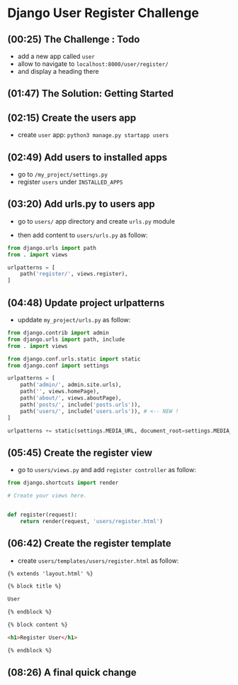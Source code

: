 # Django User Register Challenge

## (00:25) The Challenge : Todo

- add a new app called `user`
- allow to navigate to `localhost:8000/user/register/`
- and display a heading there

## (01:47) The Solution: Getting Started

## (02:15) Create the users app

- create `user` app: `python3 manage.py startapp users`

## (02:49) Add users to installed apps

- go to `/my_project/settings.py`
- register `users` under `INSTALLED_APPS`

## (03:20) Add urls.py to users app

- go to `users/` app directory and create `urls.py`
 module

- then add content to  `users/urls.py` as follow:

```py
from django.urls import path
from . import views

urlpatterns = [
    path('register/', views.register),
]
```

## (04:48) Update project urlpatterns

- upddate `my_project/urls.py` as follow:

```py
from django.contrib import admin
from django.urls import path, include
from . import views

from django.conf.urls.static import static
from django.conf import settings

urlpatterns = [
    path('admin/', admin.site.urls),
    path('', views.homePage),
    path('about/', views.aboutPage),
    path('posts/', include('posts.urls')),
    path('users/', include('users.urls')), # <-- NEW !
]

urlpatterns += static(settings.MEDIA_URL, document_root=settings.MEDIA_ROOT)

```

## (05:45) Create the register view

- go to `users/views.py` and add `register controller` as follow:

```py
from django.shortcuts import render

# Create your views here.


def register(request):
    return render(request, 'users/register.html')
```

## (06:42) Create the register template

- create `users/templates/users/register.html` as follow:

```html
{% extends 'layout.html' %}

{% block title %}

User

{% endblock %}

{% block content %}

<h1>Register User</h1>

{% endblock %}
```

## (08:26) A final quick change
